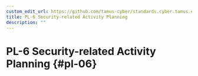 ```yaml
---
custom_edit_url: https://github.com/tamus-cyber/standards.cyber.tamus.edu/tree/main/content/tamus.edu/TAMUS_profile.xml
title: PL-6 Security-related Activity Planning
description: ""
---
```


# PL-6 Security-related Activity Planning {#pl-06}


